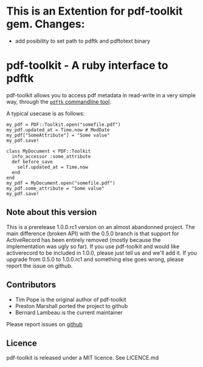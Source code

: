 # This is an Extention for pdf-toolkit gem. Changes:

* add posibility to set path to pdftk and pdftotext binary

# pdf-toolkit - A ruby interface to pdftk

pdf-toolkit allows you to access pdf metadata in read-write in a very simple 
way, through the [`pdftk` commandline tool](http://www.pdflabs.com/tools/pdftk-the-pdf-toolkit/).

A typical usecase is as follows:

    my_pdf = PDF::Toolkit.open("somefile.pdf")
    my_pdf.updated_at = Time.now # ModDate
    my_pdf["SomeAttribute"] = "Some value"
    my_pdf.save!
    
    class MyDocument < PDF::Toolkit
      info_accessor :some_attribute
      def before_save
        self.updated_at = Time.now
      end
    end
    my_pdf = MyDocument.open("somefile.pdf")
    my_pdf.some_attribute = "Some value"
    my_pdf.save!

## Note about this version

This is a prerelease 1.0.0.rc1 version on an almost abandonned project. The main
difference (broken API) with the 0.5.0 branch is that support for ActiveRecord 
has been entirely removed (mostly because the implementation was ugly so far).
If you use pdf-toolkit and would like activerecord to be included in 1.0.0, 
please just tell us and we'll add it. If you upgrade from 0.5.0 to 1.0.0.rc1 and 
something else goes wrong, please report the issue on github.

## Contributors

* Tim Pope is the original author of pdf-toolkit
* Preston Marshall ported the project to github
* Bernard Lambeau is the current maintainer

Please report issues on [github](https://github.com/blambeau/pdf-toolkit/issues)

## Licence

pdf-toolkit is released under a MIT licence. See LICENCE.md
